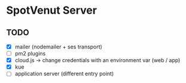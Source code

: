 # SpotVenut Server

## TODO

- [x] mailer (nodemailer + ses transport)
- [ ] pm2 plugins
- [x] cloud.js -> change credentials with an environment var (web / app)
- [x] kue
- [ ] application server (different entry point)
